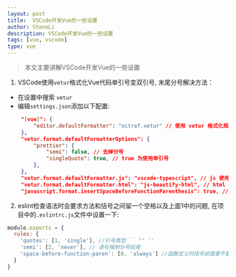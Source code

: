 ```yaml
---
layout:	post
title:	VSCode开发Vue的一些设置
author: StoneLi
description: VSCode开发Vue的一些设置
tags: [vue, vscode]
type: vue
---
```


> 本文主要讲解VSCode开发Vue的一些设置

1. VSCode使用```vetur```格式化Vue代码单引号变双引号, 末尾分号解决方法：
 * 在设置中搜索 ```vetur```
 * 编辑```settings.json```添加以下配置:
   ```json
    "[vue]": {
        "editor.defaultFormatter": "octref.vetur" // 使用 vetur 格式化规则
    },
    "vetur.format.defaultFormatterOptions": {
        "prettier": {
            "semi": false, // 去掉分号
            "singleQuote": true, // true 为使用单引号
        },
    },
    "vetur.format.defaultFormatter.js": "vscode-typescript", // js 使用 typescript
    "vetur.format.defaultFormatter.html": "js-beautify-html", // html 使用 beautify
    "javascript.format.insertSpaceBeforeFunctionParenthesis": true, // 函数名字和括号前加空格
   ```

2. eslint检查语法时会要求方法和括号之间留一个空格以及上面1中的问题, 在项目中的```.eslintrc.js```文件中设置一下:
```js
module.exports = {
  rules: {
    'quotes': [1, 'single'], //引号类型 `` "" ''
    'semi': [2, 'never'], // 语句强制分号结尾
    'space-before-function-paren': [0, 'always'] //函数定义时括号前面要不要有空格
  }
}
```
